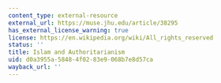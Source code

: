 ```yaml
---
content_type: external-resource
external_url: https://muse.jhu.edu/article/38295
has_external_license_warning: true
license: https://en.wikipedia.org/wiki/All_rights_reserved
status: ''
title: Islam and Authoritarianism
uid: d0a3955a-5848-4f02-83e9-068b7e8d57ca
wayback_url: ''
---
```

